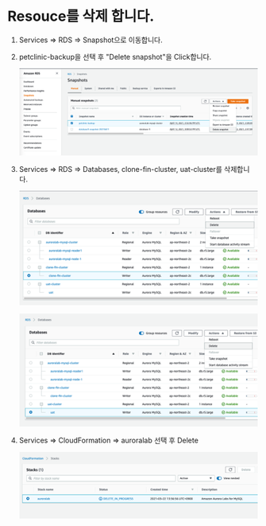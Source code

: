 # Resouce를 삭제 합니다.

1. Services => RDS => Snapshot으로 이동합니다.

2. petclinic-backup을 선택 후 "Delete snapshot"을 Click합니다.

   <kbd> ![GitHub Logo](images/54.png) </kbd>

3. Services => RDS => Databases, clone-fin-cluster, uat-cluster를 삭제합니다.

   <kbd> ![GitHub Logo](images/50.png) </kbd>

   <kbd> ![GitHub Logo](images/51.png) </kbd>

4. Services => CloudFormation => auroralab 선택 후 Delete

   <kbd> ![GitHub Logo](images/52.png) </kbd>
